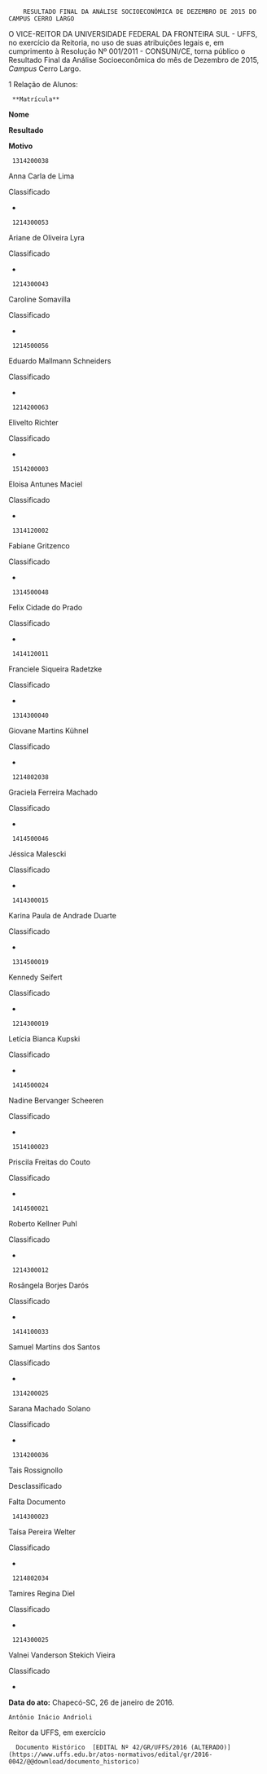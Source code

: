         RESULTADO FINAL DA ANÁLISE SOCIOECONÔMICA DE DEZEMBRO DE 2015 DO CAMPUS CERRO LARGO  

O VICE-REITOR DA UNIVERSIDADE FEDERAL DA FRONTEIRA SUL - UFFS, no exercício da Reitoria, no uso de suas atribuições legais e, em cumprimento à Resolução Nº 001/2011 - CONSUNI/CE, torna público o Resultado Final da Análise Socioeconômica do mês de Dezembro de 2015, *Campus* Cerro Largo.

 1 Relação de Alunos:

     **Matrícula**

   **Nome**

   **Resultado**

   **Motivo**

     1314200038

   Anna Carla de Lima

   Classificado

   -

     1214300053

   Ariane de Oliveira Lyra

   Classificado

   -

     1214300043

   Caroline Somavilla

   Classificado

   -

     1214500056

   Eduardo Mallmann Schneiders

   Classificado

   -

     1214200063

   Elivelto Richter

   Classificado

   -

     1514200003

   Eloisa Antunes Maciel

   Classificado

   -

     1314120002

   Fabiane Gritzenco

   Classificado

   -

     1314500048

   Felix Cidade do Prado

   Classificado

   -

     1414120011

   Franciele Siqueira Radetzke

   Classificado

   -

     1314300040

   Giovane Martins Kühnel

   Classificado

   -

     1214802038

   Graciela Ferreira Machado

   Classificado

   -

     1414500046

   Jéssica Malescki

   Classificado

   -

     1414300015

   Karina Paula de Andrade Duarte

   Classificado

   -

     1314500019

   Kennedy Seifert

   Classificado

   -

     1214300019

   Letícia Bianca Kupski

   Classificado

   -

     1414500024

   Nadine Bervanger Scheeren

   Classificado

   -

     1514100023

   Priscila Freitas do Couto

   Classificado

   -

     1414500021

   Roberto Kellner Puhl

   Classificado

   -

     1214300012

   Rosângela Borjes Darós

   Classificado

   -

     1414100033

   Samuel Martins dos Santos

   Classificado

   -

     1314200025

   Sarana Machado Solano

   Classificado

   -

     1314200036

   Tais Rossignollo

   Desclassificado

   Falta Documento

     1414300023

   Taísa Pereira Welter

   Classificado

   -

     1214802034

   Tamires Regina Diel

   Classificado

   -

     1214300025

   Valnei Vanderson Stekich Vieira

   Classificado

   -

      

   **Data do ato:** Chapecó-SC, 26 de janeiro de 2016.   
 

    Antônio Inácio Andrioli   
 Reitor da UFFS, em exercício 

      Documento Histórico  [EDITAL Nº 42/GR/UFFS/2016 (ALTERADO)](https://www.uffs.edu.br/atos-normativos/edital/gr/2016-0042/@@download/documento_historico)     
      